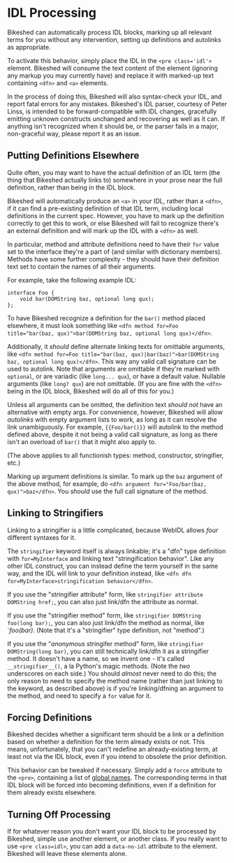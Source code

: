 IDL Processing
==============

Bikeshed can automatically process IDL blocks,
marking up all relevant terms for you without any intervention,
setting up definitions and autolinks as appropriate.

To activate this behavior,
simply place the IDL in the `<pre class='idl'>` element.
Bikeshed will consume the text content of the element
(ignoring any markup you may currently have)
and replace it with marked-up text containing `<dfn>` and `<a>` elements.

In the process of doing this, Bikeshed will also syntax-check your IDL,
and report fatal errors for any mistakes.
Bikeshed's IDL parser, courtesy of Peter Linss, is intended to be forward-compatible with IDL changes,
gracefully emitting unknown constructs unchanged and recovering as well as it can.
If anything isn't recognized when it should be,
or the parser fails in a major, non-graceful way,
please report it as an issue.

Putting Definitions Elsewhere
-----------------------------

Quite often, you may want to have the actual definition of an IDL term
(the thing that Bikeshed actually links to)
somewhere in your prose near the full definition,
rather than being in the IDL block.

Bikeshed will automatically produce an `<a>` in your IDL,
rather than a `<dfn>`,
if it can find a pre-existing definition of that IDL term,
including local definitions in the current spec.
However, you have to mark up the definition correctly to get this to work,
or else Bikeshed will fail to recognize there's an external definition
and will mark up the IDL with a `<dfn>` as well.

In particular, method and attribute definitions need to have their `for` value set to the interface they're a part of
(and similar with dictionary members).
Methods have some further complexity -
they should have their definition text set to contain the names of all their arguments.

For example, take the following example IDL:

```
interface Foo {
	void bar(DOMString baz, optional long qux);
};
```

To have Bikeshed recognize a definition for the `bar()` method placed elsewhere,
it must look something like `<dfn method for=Foo title="bar(baz, qux)">bar(DOMString baz, optional long qux)</dfn>`.

Additionally, it *should* define alternate linking texts for omittable arguments,
like `<dfn method for=Foo title="bar(baz, qux)|bar(baz)">bar(DOMString baz, optional long qux)</dfn>`.
This way any valid call signature can be used to autolink.
Note that arguments are omittable if they're marked with `optional`, or are variadic (like `long... qux`), or have a default value.
Nullable arguments (like `long? qux`) are not omittable.
(If you are fine with the `<dfn>` being in the IDL block,
Bikeshed will do all of this for you.)

Unless all arguments can be omitted, the definition text *should not* have an alternative with empty args.
For convenience, however, Bikeshed will allow *autolinks* with empty argument lists to work,
as long as it can resolve the link unambiguously.
For example, `{{Foo/bar()}}` will autolink to the method defined above,
despite it not being a valid call signature,
as long as there isn't an overload of `bar()` that it might also apply to.

(The above applies to all functionish types: method, constructor, stringifier, etc.)

Marking up argument definitions is similar.
To mark up the `baz` argument of the above method, for example,
do `<dfn argument for="Foo/bar(baz, qux)">baz</dfn>`.
You *should* use the full call signature of the method.

Linking to Stringifiers
-----------------------

Linking to a stringifier is a little complicated,
because WebIDL allows *four* different syntaxes for it.

The `stringifier` keyword itself is always linkable;
it's a "dfn" type definition with `for=MyInterface`
and linking text "stringification behavior".
Like any other IDL construct,
you can instead define the term yourself in the same way,
and the IDL will link to your definition instead,
like `<dfn dfn for=MyInterface>stringification behavior</dfn>`.

If you use the "stringifier attribute" form,
like `stringifier attribute DOMString href;`,
you can also just link/dfn the attribute as normal.

If you use the "stringifier method" form,
like `stringifier DOMString foo(long bar);`,
you can also just link/dfn the method as normal,
like `<dfn stringifier for=MyInterface>foo(bar)</dfn>.
(Note that it's a "stringifier" type definition,
not "method".)

If you use the "*anonymous* stringifer method" form,
like `stringifier DOMString(long bar)`,
you can still technically link/dfn it as a stringifier method.
It doesn't have a name, so we invent one -
it's called `__stringifier__()`, a la Python's magic methods.
(Note the *two* underscores on each side.)
You should *almost* never need to do this;
the only reason to need to specify the method name
(rather than just linking to the keyword, as described above)
is if you're linking/dfning an argument to the method,
and need to specify a `for` value for it.



Forcing Definitions
-------------------

Bikeshed decides whether a significant term should be a link or a definition
based on whether a definition for the term already exists or not.
This means, unfortunately, that you can't redefine an already-existing term,
at least not via the IDL block,
even if you intend to obsolete the prior definition.

This behavior can be tweaked if necessary.
Simply add a `force` attribute to the `<pre>`,
containing a list of [global names](global-names.md).
The corresponding terms in that IDL block will be forced into becoming definitions,
even if a definition for them already exists elsewhere.

Turning Off Processing
----------------------

If for whatever reason you don't want your IDL block to be processed by Bikeshed,
simple use another element, or another class.
If you really want to use `<pre class=idl>`,
you can add a `data-no-idl` attribute to the element.
Bikeshed will leave these elements alone.
